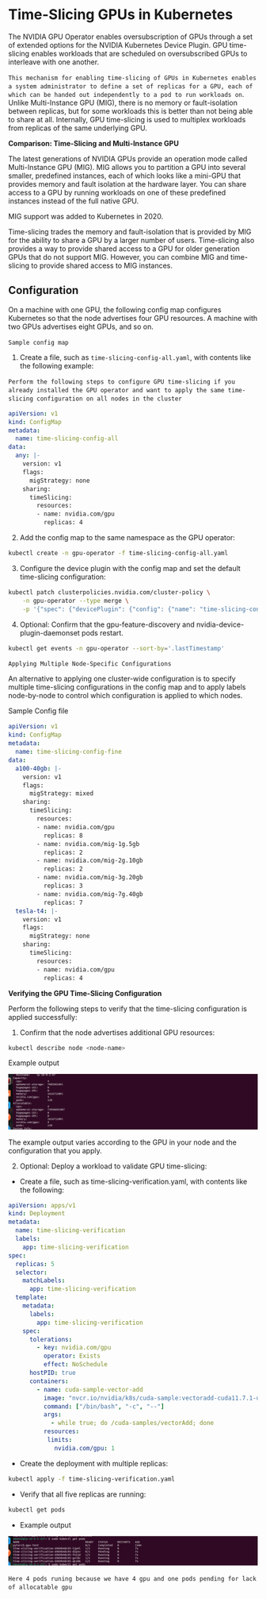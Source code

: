 # Time-Slicing GPUs in Kubernetes

The NVIDIA GPU Operator enables oversubscription of GPUs through a set of extended options for the NVIDIA Kubernetes Device Plugin. GPU time-slicing enables workloads that are scheduled on oversubscribed GPUs to interleave with one another.

`This mechanism for enabling time-slicing of GPUs in Kubernetes enables a system administrator to define a set of replicas for a GPU, each of which can be handed out independently to a pod to run workloads on`. Unlike Multi-Instance GPU (MIG), there is no memory or fault-isolation between replicas, but for some workloads this is better than not being able to share at all. Internally, GPU time-slicing is used to multiplex workloads from replicas of the same underlying GPU.

**Comparison: Time-Slicing and Multi-Instance GPU** 

The latest generations of NVIDIA GPUs provide an operation mode called Multi-Instance GPU (MIG). MIG allows you to partition a GPU into several smaller, predefined instances, each of which looks like a mini-GPU that provides memory and fault isolation at the hardware layer. You can share access to a GPU by running workloads on one of these predefined instances instead of the full native GPU.

MIG support was added to Kubernetes in 2020.

Time-slicing trades the memory and fault-isolation that is provided by MIG for the ability to share a GPU by a larger number of users. Time-slicing also provides a way to provide shared access to a GPU for older generation GPUs that do not support MIG. However, you can combine MIG and time-slicing to provide shared access to MIG instances.


## Configuration 

On a machine with one GPU, the following config map configures Kubernetes so that the node advertises four GPU resources. A machine with two GPUs advertises eight GPUs, and so on.

`Sample config map`

1. Create a file, such as `time-slicing-config-all.yaml`, with contents like the following example:

`Perform the following steps to configure GPU time-slicing if you already installed the GPU operator and want to apply the same time-slicing configuration on all nodes in the cluster`
```yml
apiVersion: v1
kind: ConfigMap
metadata:
  name: time-slicing-config-all
data:
  any: |-
    version: v1
    flags:
      migStrategy: none
    sharing:
      timeSlicing:
        resources:
        - name: nvidia.com/gpu
          replicas: 4

```
2. Add the config map to the same namespace as the GPU operator:
```bash
kubectl create -n gpu-operator -f time-slicing-config-all.yaml
```
3. Configure the device plugin with the config map and set the default time-slicing configuration:
```bash
kubectl patch clusterpolicies.nvidia.com/cluster-policy \
    -n gpu-operator --type merge \
    -p '{"spec": {"devicePlugin": {"config": {"name": "time-slicing-config-all", "default": "any"}}}}'
```
4. Optional: Confirm that the gpu-feature-discovery and nvidia-device-plugin-daemonset pods restart.

```bash 
kubectl get events -n gpu-operator --sort-by='.lastTimestamp'
```

`Applying Multiple Node-Specific Configurations`

An alternative to applying one cluster-wide configuration is to specify multiple time-slicing configurations in the config map and to apply labels node-by-node to control which configuration is applied to which nodes.

Sample Config file 

```yml
apiVersion: v1
kind: ConfigMap
metadata:
  name: time-slicing-config-fine
data:
  a100-40gb: |-
    version: v1
    flags:
      migStrategy: mixed
    sharing:
      timeSlicing:
        resources:
        - name: nvidia.com/gpu
          replicas: 8
        - name: nvidia.com/mig-1g.5gb
          replicas: 2
        - name: nvidia.com/mig-2g.10gb
          replicas: 2
        - name: nvidia.com/mig-3g.20gb
          replicas: 3
        - name: nvidia.com/mig-7g.40gb
          replicas: 7
  tesla-t4: |-
    version: v1
    flags:
      migStrategy: none
    sharing:
      timeSlicing:
        resources:
        - name: nvidia.com/gpu
          replicas: 4
```

**Verifying the GPU Time-Slicing Configuration**

Perform the following steps to verify that the time-slicing configuration is applied successfully:

1. Confirm that the node advertises additional GPU resources:

```bash 
kubectl describe node <node-name>
```
Example output 

![alt text](image-11.png)

The example output varies according to the GPU in your node and the configuration that you apply.

2. Optional: Deploy a workload to validate GPU time-slicing:
* Create a file, such as time-slicing-verification.yaml, with contents like the following:
```yml
apiVersion: apps/v1
kind: Deployment
metadata:
  name: time-slicing-verification
  labels:
    app: time-slicing-verification
spec:
  replicas: 5
  selector:
    matchLabels:
      app: time-slicing-verification
  template:
    metadata:
      labels:
        app: time-slicing-verification
    spec:
      tolerations:
        - key: nvidia.com/gpu
          operator: Exists
          effect: NoSchedule
      hostPID: true
      containers:
        - name: cuda-sample-vector-add
          image: "nvcr.io/nvidia/k8s/cuda-sample:vectoradd-cuda11.7.1-ubuntu20.04"
          command: ["/bin/bash", "-c", "--"]
          args:
            - while true; do /cuda-samples/vectorAdd; done
          resources:
           limits:
             nvidia.com/gpu: 1
```
* Create the deployment with multiple replicas:
```bash 
kubectl apply -f time-slicing-verification.yaml

```
* Verify that all five replicas are running:
```bash
kubectl get pods
```
* Example output 

![alt text](image-12.png) 

`Here 4 pods runing because we have 4 gpu and one pods pending for lack of allocatable gpu `